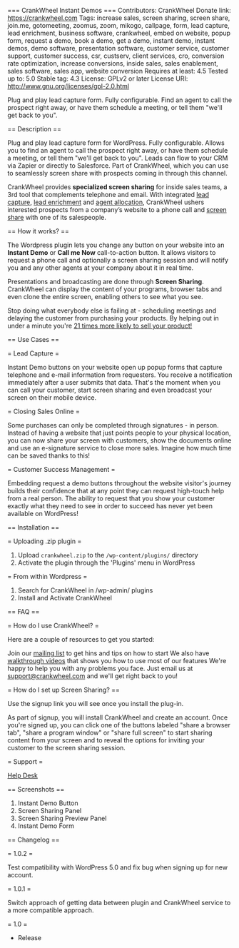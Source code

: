 === CrankWheel Instant Demos ===
Contributors: CrankWheel
Donate link: https://crankwheel.com
Tags: increase sales, screen sharing, screen share, join.me, gotomeeting, zoomus, zoom, mikogo, callpage, form, lead capture, lead enrichment, business software, crankwheel, embed on website, popup form, request a demo, book a demo, get a demo, instant demo, instant demos, demo software, presentation software, customer service, customer support, customer success, csr, custserv, client services, cro, conversion rate optimization, increase conversions, inside sales, sales enablement, sales software, sales app, website conversion
Requires at least: 4.5
Tested up to: 5.0
Stable tag: 4.3
License: GPLv2 or later
License URI: http://www.gnu.org/licenses/gpl-2.0.html

Plug and play lead capture form. Fully configurable. Find an agent to call the prospect right away, or have them schedule a meeting, or tell them "we'll get back to you".

== Description ==

Plug and play lead capture form for WordPress. Fully configurable. Allows you to find an agent to call the prospect right away, or have them schedule a meeting, or tell them "we'll get back to you". Leads can flow to your CRM via Zapier or directly to Salesforce. Part of CrankWheel, which you can use to seamlessly screen share with prospects coming in through this channel.

CrankWheel provides **specialized screen sharing** for inside sales teams, a 3rd tool that complements telephone and email. With integrated <a href="http://crankwheel.com/instant-demos/">lead capture</a>, <a href="http://crankwheel.com/instant-demos/">lead enrichment</a> and <a href="http://crankwheel.com/instant-demos/">agent allocation</a>, CrankWheel ushers interested prospects from a company’s website to a phone call and <a href="http://crankwheel.com/screen-sharing/">screen share</a> with one of its salespeople.

== How it works? ==

The Wordpress plugin lets you change any button on your website into an **Instant Demo** or **Call me Now** call-to-action button. It allows visitors to request a phone call and optionally a screen sharing session and will notify you and any other agents at your company about it in real time.

Presentations and broadcasting are done through **Screen Sharing**. CrankWheel can display the content of your programs, browser tabs and even clone the entire screen, enabling others to see what you see.

Stop doing what everybody else is failing at - scheduling meetings and delaying the customer from purchasing your products. By helping out in under a minute you're <a href="http://crankwheel.com/how-to-massively-increase-the-chance-of-qualifying-sales-leads/">21 times more likely to sell your product!</a>

== Use Cases ==

= Lead Capture =

Instant Demo buttons on your website open up popup forms that capture telephone and e-mail information from requesters. You receive a notification immediately after a user submits that data. That's the moment when you can call your customer, start screen sharing and even broadcast your screen on their mobile device.

= Closing Sales Online =

Some purchases can only be completed through signatures - in person. Instead of having a website that just points people to your physical location, you can now share your screen with customers, show the documents online and use an e-signature service to close more sales. Imagine how much time can be saved thanks to this!

= Customer Success Management =

Embedding request a demo buttons throughout the website visitor's journey builds their confidence that at any point they can request high-touch help from a real person. The ability to request that you show your customer exactly what they need to see in order to succeed has never yet been available on WordPress!

== Installation ==

= Uploading .zip plugin =

1. Upload `crankwheel.zip` to the `/wp-content/plugins/` directory
2. Activate the plugin through the 'Plugins' menu in WordPress

= From within Wordpress =

1. Search for CrankWheel in /wp-admin/ plugins
2. Install and Activate CrankWheel

== FAQ ==

= How do I use CrankWheel? =

Here are a couple of resources to get you started:

Join our <a href="http://bit.ly/crankwheelmailinglist">mailing list</a> to get hins and tips on how to start
We also have <a href="https://www.youtube.com/watch?v=QravijqZHqU&list=PLCgcOkg3lkGZlh5_pm4ULnEU0MsRezaF-">walkthrough videos</a> that shows you how to use most of our features
We're happy to help you with any problems you face. Just email us at support@crankwheel.com and we'll get right back to you!

= How do I set up Screen Sharing? ==

Use the signup link you will see once you install the plug-in.

As part of signup, you will install CrankWheel and create an account. Once you're signed up, you can click one of the buttons labeled "share a browser tab", "share a program window" or "share full screen" to start sharing content from your screen and to reveal the options for inviting your customer to the screen sharing session.

= Support =

<a href="https://support.crankwheel.com/">Help Desk</a>

== Screenshots ==

1. Instant Demo Button
2. Screen Sharing Panel
3. Screen Sharing Preview Panel
4. Instant Demo Form

== Changelog ==

= 1.0.2 =

Test compatibility with WordPress 5.0 and fix bug when signing up for new
account.

= 1.0.1 =

Switch approach of getting data between plugin and CrankWheel service to a more
compatible approach.

= 1.0 =
* Release
